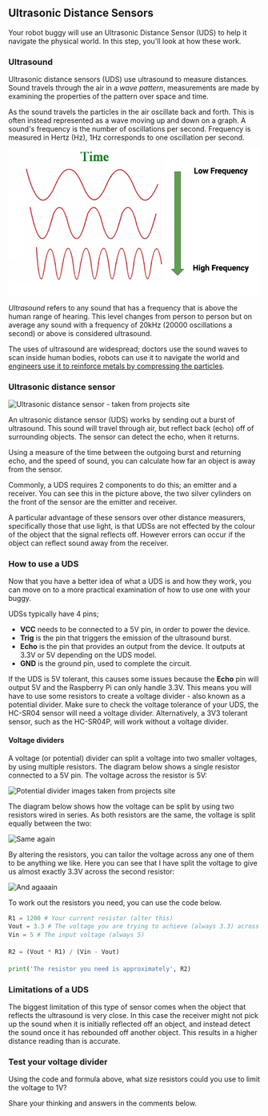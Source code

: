 [comment]: # (
Is this step open? Y/N
If so, short description of this step:
Related links:
Related files:
)

## Ultrasonic Distance Sensors

Your robot buggy will use an Ultrasonic Distance Sensor (UDS) to help it navigate the physical world. In this step, you'll look at how these work.

### Ultrasound

Ultrasonic distance sensors (UDS) use ultrasound to measure distances. Sound travels through the air in a *wave pattern*, measurements are made by examining the properties of the pattern over space and time.

As the sound travels the particles in the air oscillate back and forth. This  is often instead represented as a wave moving up and down on a graph. A sound's frequency is the number of oscillations per second. Frequency is measured in Hertz (Hz), 1Hz corresponds to one oscillation per second.

![A few waves showing the difference between high and low frequency sounds.](images/frequency_example.png)

*Ultrasound* refers to any sound that has a frequency that is above the human range of hearing. This level changes from person to person but on average any sound with a frequency of 20kHz (20000 oscillations  a second) or above is considered ultrasound.

The uses of ultrasound are widespread; doctors use the sound waves to scan inside human bodies, robots can use it to navigate the world and [engineers use it to reinforce metals by compressing the particles](https://www.hielscher.com/ultrasonic-formulation-of-reinforced-composites.htm).

### Ultrasonic distance sensor

![Ultrasonic distance sensor - taken from projects site](https://projects-static.raspberrypi.org/projects/see-like-a-bat/fac1abdedade76d99cbc5231ddf6ec3da912eebc/en/images/Ultrasonic_Distance_Sensor.png)

An ultrasonic distance sensor (UDS) works by sending out a burst of ultrasound. This sound will travel through air, but reflect back (echo) off of surrounding objects. The sensor can detect the echo, when it returns.

Using a measure of the time between the outgoing burst and returning echo, and the speed of sound, you can calculate how far an object is away from the sensor.

Commonly, a UDS requires 2 components to do this; an emitter and a receiver. You can see this in the picture above, the two silver cylinders on the front of the sensor are the emitter and receiver.

A particular advantage of these sensors over other distance measurers, specifically those that use light, is that UDSs are not effected by the colour of the object that the signal reflects off. However errors can occur if the object can reflect sound away from the receiver.

### How to use a UDS

Now that you have a better idea of what a UDS is and how they work, you can move on to a more practical examination of how to use one with your buggy.

UDSs typically have 4 pins;

+ **VCC** needs to be connected to a 5V pin, in order to power the device.
+ **Trig** is the pin that triggers the emission of the ultrasound burst.
+ **Echo** is the pin that provides an output from the device. It outputs at 3.3V or 5V depending on the UDS model.
+ **GND** is the ground pin, used to complete the circuit.

If the UDS is 5V tolerant, this causes some issues because the **Echo** pin will output 5V and the Raspberry Pi can only handle 3.3V. This means you will have to use some resistors to create a voltage divider - also known as a potential divider. Make sure to check the voltage tolerance of your UDS, the HC-SR04 sensor will need a voltage divider. Alternatively, a 3V3 tolerant sensor, such as the HC-SR04P, will work without a voltage divider.

#### Voltage dividers

A voltage (or potential) divider can split a voltage into two smaller voltages, by using multiple resistors. The diagram below shows a single resistor connected to a 5V pin. The voltage across the resistor is 5V:

![Potential divider images taken from projects site](https://projects-static.raspberrypi.org/projects/see-like-a-bat/fac1abdedade76d99cbc5231ddf6ec3da912eebc/en/images/See_Like_A_Bat_Diagram_2.png)

The diagram below shows how the voltage can be split by using two resistors wired in series. As both resistors are the same, the voltage is split equally between the two:

![Same again](https://projects-static.raspberrypi.org/projects/see-like-a-bat/fac1abdedade76d99cbc5231ddf6ec3da912eebc/en/images/See_Like_A_Bat_Diagram_3.png)

By altering the resistors, you can tailor the voltage across any one of them to be anything we like. Here you can see that I have split the voltage to give us almost exactly 3.3V across the second resistor:

![And agaaain](https://projects-static.raspberrypi.org/projects/see-like-a-bat/fac1abdedade76d99cbc5231ddf6ec3da912eebc/en/images/See_Like_A_Bat_Diagram_4.png)

To work out the resistors you need, you can use the code below.

~~~python
R1 = 1200 # Your current resistor (alter this)
Vout = 3.3 # The voltage you are trying to achieve (always 3.3) across the resistor R2
Vin = 5 # The input voltage (always 5)

R2 = (Vout * R1) / (Vin - Vout)

print('The resistor you need is approximately', R2)
~~~

### Limitations of a UDS

The biggest limitation of this type of sensor comes when the object that reflects the ultrasound is very close. In this case the receiver might not pick up the sound when it is initially reflected off an object, and instead detect the sound once it has rebounded off another object. This results in a higher distance reading than is accurate.

### Test your voltage divider

Using the code and formula above, what size resistors could you use to limit the voltage to 1V?

Share your thinking and answers in the comments below.
